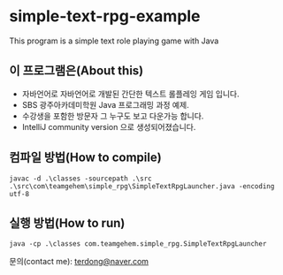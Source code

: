 # simple-text-rpg-example
This program is a simple text role playing game with Java

이 프로그램은(About this)
---------------------------
* 자바언어로 자바언어로 개발된 간단한 텍스트 롤플레잉 게임 입니다.
* SBS 광주아카데미학원 Java 프로그래밍 과정 예제.
* 수강생을 포함한 방문자 그 누구도 보고 다운가능 합니다.
* IntelliJ community version 으로 생성되어졌습니다.

컴파일 방법(How to compile)
---------------------------
    javac -d .\classes -sourcepath .\src .\src\com\teamgehem\simple_rpg\SimpleTextRpgLauncher.java -encoding utf-8


실행 방법(How to run)
---------------------
    java -cp .\classes com.teamgehem.simple_rpg.SimpleTextRpgLauncher 

문의(contact me): terdong@naver.com
